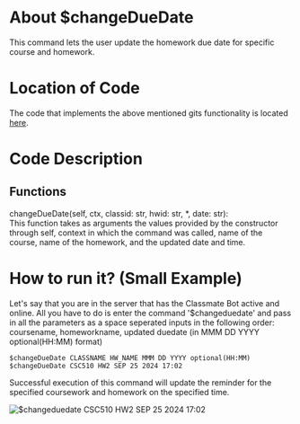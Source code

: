 # About $changeDueDate
This command lets the user update the homework due date for specific course and homework.

# Location of Code
The code that implements the above mentioned gits functionality is located [here](https://github.com/SE21-Team2/ClassMateBot/blob/main/cogs/deadline.py).

# Code Description
## Functions
changeDueDate(self, ctx, classid: str, hwid: str, *, date: str): <br>
This function takes as arguments the values provided by the constructor through self, context in which the command was called, name of the course, name of the homework, and the updated date and time. 

# How to run it? (Small Example)
Let's say that you are in the server that has the Classmate Bot active and online. All you have to do is 
enter the command '$changeduedate' and pass in all the parameters as a space seperated inputs in the following order:
coursename, homeworkname, updated duedate (in MMM DD YYYY optional(HH:MM) format)
```
$changeDueDate CLASSNAME HW_NAME MMM DD YYYY optional(HH:MM)
$changeDueDate CSC510 HW2 SEP 25 2024 17:02
```
Successful execution of this command will update the reminder for the specified coursework and homework on the specified time.

![$changeduedate CSC510 HW2 SEP 25 2024 17:02](https://github.com/SE21-Team2/ClassMateBot/blob/main/data/media/changeduedate.gif)